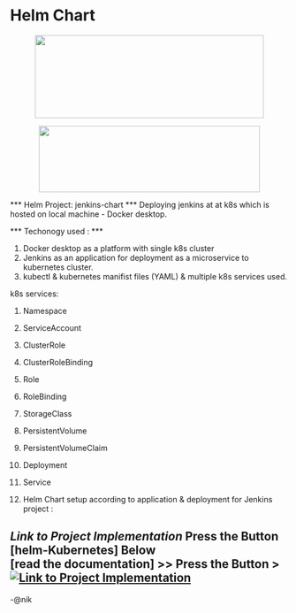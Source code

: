 # Helm Chart

<p align="center">
  <img src="https://helm.sh/img/helm.svg" width="414" height="150" />
</p>
<p align="center">
  <img src="https://kubernetes.io/images/kubernetes-horizontal-color.png" width="400" height="120" />
</p>

*** Helm Project: jenkins-chart  ***
  Deploying jenkins at at k8s which is hosted on local machine - Docker desktop.

*** Techonogy used : *** 
1. Docker desktop as a platform with single k8s cluster
2. Jenkins as an application for deployment as a microservice to kubernetes cluster.
3. kubectl & kubernetes manifist files (YAML) & multiple k8s services used.
  

k8s services:
  1. Namespace
  2. ServiceAccount
  3. ClusterRole
  4. ClusterRoleBinding
  5. Role
  6. RoleBinding
  7. StorageClass
  8. PersistentVolume
  9. PersistentVolumeClaim
  10. Deployment
  11. Service



4. Helm Chart setup according to application & deployment for Jenkins project : 

***Link to Project Implementation***
Press the Button [**helm-Kubernetes**] Below  
[read the documentation] >> Press the Button > 
 [![Link to Project Implementation](https://img.shields.io/badge/helm-Kubernetes-326CE5?style=flat-square&logo=Kubernetes&logoColor=ffffff)](https://github.com/AnikG-Org/devops-practice/blob/main/kubernetes/helm/helm-project.pdf) 
-----
-@nik
